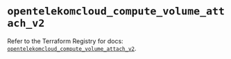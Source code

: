 # `opentelekomcloud_compute_volume_attach_v2`

Refer to the Terraform Registry for docs: [`opentelekomcloud_compute_volume_attach_v2`](https://registry.terraform.io/providers/opentelekomcloud/opentelekomcloud/1.36.1/docs/resources/compute_volume_attach_v2).
